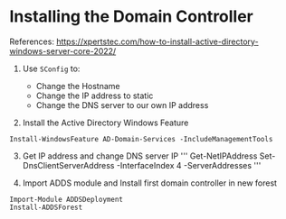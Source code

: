 # Installing the Domain Controller

References: https://xpertstec.com/how-to-install-active-directory-windows-server-core-2022/


1. Use `SConfig` to:
    - Change the Hostname
    - Change the IP address to static
    - Change the DNS server to our own IP address

2. Install the Active Directory Windows Feature
```shell
Install-WindowsFeature AD-Domain-Services -IncludeManagementTools
```

3. Get IP address and change DNS server IP
'''
Get-NetIPAddress
Set-DnsClientServerAddress -InterfaceIndex 4 -ServerAddresses <ip-address>
'''

4. Import ADDS module and Install first domain controller in new forest
```shell
Import-Module ADDSDeployment
Install-ADDSForest
```